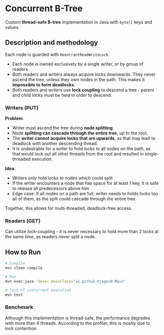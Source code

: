 # Concurrent B-Tree
Custom **thread-safe B-tree** implementation in Java with `byte[]` keys and values.

## Description and methodology
Each node is guarded with `ReentrantReadWriteLock`. 
- Each node is owned exclusively by a single writer, or by group of readers.
- Both readers and writers always acquire locks downwards. They never ascend the tree, unless they own nodes in the path. This makes it **impossible to form deadlocks**.
- Both readers and writers use **lock coupling** to descend a tree - parent and child locks must be held in order to descend.

### Writers (PUT)
**Problem**: 
- Writer must ascend the tree during **node splitting**.
- Node **splitting can cascade through the entire tree**, up to the root.
- The **writer cannot acquire locks that are upwards**, as that may lead to deadlock with another descending thread.
- It is undesirable for a writer to hold locks to all nodes on the path, as that would lock out all other threads from the root and resulted in single-threaded execution.

**Idea**:
- Writers only hold locks to nodes which could split
- If the writer encounters a node that has space for at least 1 key, it is safe to release all predecessors above him
- Edge case: If all nodes on a path are full, writer needs to holds locks too all of them, as the split could cascade through the entire tree.

Together, this allows for multi-threaded, deadlock-free access.

### Readers (GET)
Can utilize lock-coupling - it is never necessary to hold more than 2 locks at the same time, as readers never split a node.

## How to Run
```bash
# Compile
mvn clean compile

# Run
mvn exec:java -Dexec.mainClass="io.github.mjagos0.Main"

# Test of concurrent execution
mvn test
```

### Benchmark
Although this implementation is thread-safe, the performance degrades with more than 4 threads.
According to the profiler, this is mostly due to lock contention.
